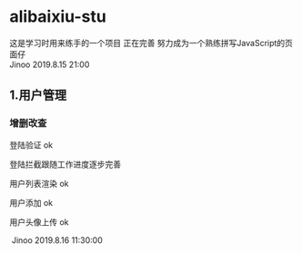 # alibaixiu-stu
这是学习时用来练手的一个项目 正在完善 努力成为一个熟练拼写JavaScript的页面仔  
                                                        Jinoo 2019.8.15 21:00
## 1.用户管理	

### 增删改查

登陆验证  ok

登陆拦截跟随工作进度逐步完善

用户列表渲染 ok

用户添加 ok

用户头像上传 ok 

​				                                                    Jinoo 2019.8.16 11:30:00


